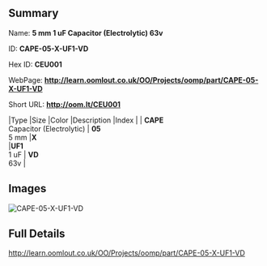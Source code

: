 

## Summary
 
Name: __5 mm 1 uF Capacitor (Electrolytic) 63v__

ID: __CAPE-05-X-UF1-VD__

Hex ID: __CEU001__

WebPage: __http://learn.oomlout.co.uk/OO/Projects/oomp/part/CAPE-05-X-UF1-VD__

Short URL: __http://oom.lt/CEU001__


|Type   |Size   |Color   |Description   |Index   |
| __CAPE__ <br>Capacitor (Electrolytic)  | __05__<br>5 mm   |__X__<br>    |__UF1__<br>1 uF    | __VD__<br> 63v |


## Images
![CAPE-05-X-UF1-VD](http://oomlout.com/oomp-gen/parts/CAPE-05-X-UF1-VD/CAPE-05-X-UF1-VD_420.jpg)

## Full Details

 http://learn.oomlout.co.uk/OO/Projects/oomp/part/CAPE-05-X-UF1-VD

